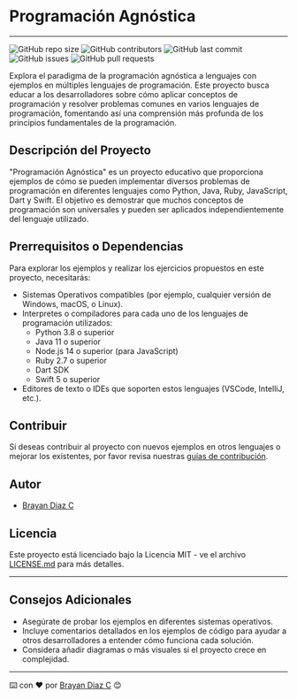 # Programación Agnóstica

---

![GitHub repo size](https://img.shields.io/github/repo-size/brayandiazc/programacion_agnostica) ![GitHub contributors](https://img.shields.io/github/contributors/brayandiazc/programacion_agnostica) ![GitHub last commit](https://img.shields.io/github/last-commit/brayandiazc/programacion_agnostica) ![GitHub issues](https://img.shields.io/github/issues/brayandiazc/programacion_agnostica) ![GitHub pull requests](https://img.shields.io/github/issues-pr/brayandiazc/programacion_agnostica)

Explora el paradigma de la programación agnóstica a lenguajes con ejemplos en múltiples lenguajes de programación. Este proyecto busca educar a los desarrolladores sobre cómo aplicar conceptos de programación y resolver problemas comunes en varios lenguajes de programación, fomentando así una comprensión más profunda de los principios fundamentales de la programación.

## Descripción del Proyecto

"Programación Agnóstica" es un proyecto educativo que proporciona ejemplos de cómo se pueden implementar diversos problemas de programación en diferentes lenguajes como Python, Java, Ruby, JavaScript, Dart y Swift. El objetivo es demostrar que muchos conceptos de programación son universales y pueden ser aplicados independientemente del lenguaje utilizado.

## Prerrequisitos o Dependencias

Para explorar los ejemplos y realizar los ejercicios propuestos en este proyecto, necesitarás:

- Sistemas Operativos compatibles (por ejemplo, cualquier versión de Windows, macOS, o Linux).
- Interpretes o compiladores para cada uno de los lenguajes de programación utilizados:
  - Python 3.8 o superior
  - Java 11 o superior
  - Node.js 14 o superior (para JavaScript)
  - Ruby 2.7 o superior
  - Dart SDK
  - Swift 5 o superior
- Editores de texto o IDEs que soporten estos lenguajes (VSCode, IntelliJ, etc.).

## Contribuir

Si deseas contribuir al proyecto con nuevos ejemplos en otros lenguajes o mejorar los existentes, por favor revisa nuestras [guías de contribución](CONTRIBUTING.md).

## Autor

- [Brayan Diaz C](https://github.com/brayandiazc)

## Licencia

Este proyecto está licenciado bajo la Licencia MIT - ve el archivo [LICENSE.md](LICENSE) para más detalles.

---

## Consejos Adicionales

- Asegúrate de probar los ejemplos en diferentes sistemas operativos.
- Incluye comentarios detallados en los ejemplos de código para ayudar a otros desarrolladores a entender cómo funciona cada solución.
- Considera añadir diagramas o más visuales si el proyecto crece en complejidad.

---

⌨️ con ❤️ por [Brayan Diaz C](https://github.com/brayandiazc) 😊
